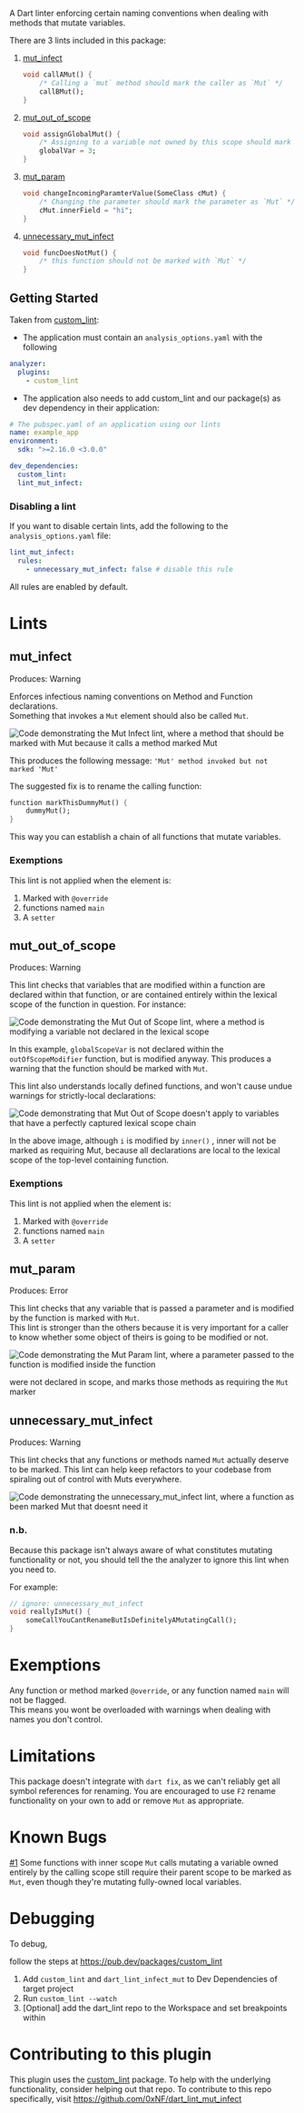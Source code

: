 A Dart linter enforcing certain naming conventions when dealing with methods that mutate variables.

There are 3 lints included in this package:

1. [mut_infect](#mut_infect)  
    ```dart
    void callAMut() {
        /* Calling a `mut` method should mark the caller as `Mut` */
        callBMut();
    }
    ```
1. [mut_out_of_scope](#mut_out_of_scope)
    ```dart
    void assignGlobalMut() {
        /* Assigning to a variable not owned by this scope should mark the caller as `Mut` */
        globalVar = 3;
    }
    ```
1. [mut_param](#mut_param)
    ```dart
    void changeIncomingParamterValue(SomeClass cMut) {
        /* Changing the parameter should mark the parameter as `Mut` */
        cMut.innerField = "hi";
    }
    ```
1. [unnecessary_mut_infect](#unnecessary_mut_infect)
    ```dart
    void funcDoesNotMut() {
        /* this function should not be marked with `Mut` */
    }
    ```


## Getting Started
Taken from [custom_lint](https://pub.dev/packages/custom_lint#enablingdisabling-and-configuring-lint):
* The application must contain an `analysis_options.yaml` with the following
```yaml
analyzer:
  plugins:
    - custom_lint
```
* The application also needs to add custom_lint and our package(s) as dev dependency in their application:
```yaml
# The pubspec.yaml of an application using our lints
name: example_app
environment:
  sdk: ">=2.16.0 <3.0.0"

dev_dependencies:
  custom_lint:
  lint_mut_infect:
```

### Disabling a lint
If you want to disable certain lints, add the following to the `analysis_options.yaml` file:
```yaml
lint_mut_infect:
  rules:
    - unnecessary_mut_infect: false # disable this rule
```

All rules are enabled by default.

# Lints
## mut_infect

Produces: Warning

Enforces infectious naming conventions on Method and Function declarations.   
Something that invokes a `Mut` element should also be called `Mut`.  


![Code demonstrating the `Mut Infect lint`, where a method that should be marked with Mut because it calls a method marked Mut](https://github.com/0xNF/dart_lint_mut_infect/blob/master/doc/readme/lint_mut_infect.png?raw=true)

This produces the following message: `'Mut' method invoked but not marked 'Mut'`

The suggested fix is to rename the calling function:

```dart
function markThisDummyMut() {
    dummyMut();
}
```

This way you can establish a chain of all functions that mutate variables.

### Exemptions
This lint is not applied when the element is:
1. Marked with `@override`
1. functions named `main`
1. A `setter`

## mut_out_of_scope
Produces: Warning

This lint checks that variables that are modified within a function are declared within that function, or are contained entirely within the lexical scope of the function in question. For instance:

![Code demonstrating the `Mut Out of Scope` lint, where a method is modifying a variable not declared in the lexical scope](https://github.com/0xNF/dart_lint_mut_infect/blob/master/doc/readme/lint_mut_out_of_scope.png?raw=true)

In this example, `globalScopeVar` is not declared within the `outOfScopeModifier` function, but is modified anyway. This produces a warning that the function should be marked with `Mut`.

This lint also understands locally defined functions, and won't cause undue warnings for strictly-local declarations:

![Code demonstrating that `Mut Out of Scope` doesn't apply to variables that have a perfectly captured lexical scope chain](https://github.com/0xNF/dart_lint_mut_infect/blob/master/doc/readme/lint_inner_funtions_not_included.png?raw=true)

In the above image, although `i` is modified by `inner()` , inner will not be marked as requiring Mut, because all declarations are local to the lexical scope of the top-level containing function.  

### Exemptions
This lint is not applied when the element is:
1. Marked with `@override`
1. functions named `main`
1. A `setter`

## mut_param
Produces: Error

This lint checks that any variable that is passed a parameter and is modified by the function is marked with `Mut`.   
This lint is stronger than the others because it is very important for a caller to know whether some object of theirs is going to be modified or not.

![Code demonstrating the `Mut Param` lint, where a parameter passed to the function is modified inside the function](https://github.com/0xNF/dart_lint_mut_infect/blob/master/doc/readme/lint_mut_unmarked_param.png?raw=true)

 were not declared in scope, and marks those methods as requiring the `Mut` marker



## unnecessary_mut_infect
Produces: Warning

This lint checks that any functions or methods named `Mut` actually deserve to be marked. This lint can help keep refactors to your codebase from spiraling out of control with Muts everywhere. 

![Code demonstrating the `unnecessary_mut_infect` lint, where a function as been marked Mut that doesnt need it](https://github.com/0xNF/dart_lint_mut_infect/blob/master/doc/readme/lint_unnecessary_mut.png?raw=true)

### n.b.
Because this package isn't always aware of what constitutes mutating functionality or not, you should tell the the analyzer to ignore this lint when you need to.

For example:

```dart
// ignore: unnecessary_mut_infect
void reallyIsMut() {
    someCallYouCantRenameButIsDefinitelyAMutatingCall();
}
```


# Exemptions

Any function or method marked `@override`, or any function named `main` will not be flagged.  
This means you wont be overloaded with warnings when dealing with names you don't control.

# Limitations
This package doesn't integrate with `dart fix`, as we can't reliably get all symbol references for renaming. You are encouraged to use `F2` rename functionality on your own to add or remove `Mut` as appropriate. 



# Known Bugs
[#1](https://github.com/0xNF/dart_lint_mut_infect/issues/1)
Some functions with inner scope `Mut` calls mutating a variable owned entirely by the calling scope still require their parent scope to be marked as `Mut`, even though they're mutating fully-owned local variables.

# Debugging
To debug,

follow the steps at https://pub.dev/packages/custom_lint

1. Add `custom_lint` and `dart_lint_infect_mut` to Dev Dependencies of target project
2. Run `custom_lint --watch`
3. [Optional] add the dart_lint repo to the Workspace and set breakpoints within  


# Contributing to this plugin
This plugin uses the  [custom_lint](https://pub.dev/packages/custom_lint) package. To help with the underlying functionality, consider helping out that repo. To contribute to this repo specifically, visit https://github.com/0xNF/dart_lint_mut_infect